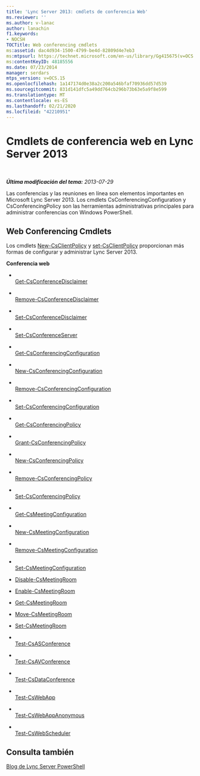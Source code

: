 ```yaml
---
title: 'Lync Server 2013: cmdlets de conferencia Web'
ms.reviewer: ''
ms.author: v-lanac
author: lanachin
f1.keywords:
- NOCSH
TOCTitle: Web conferencing cmdlets
ms:assetid: dac4d934-1500-4799-be4d-82809d4e7eb3
ms:mtpsurl: https://technet.microsoft.com/en-us/library/Gg415675(v=OCS.15)
ms:contentKeyID: 48185556
ms.date: 07/23/2014
manager: serdars
mtps_version: v=OCS.15
ms.openlocfilehash: 1a147174d0e38a2c200a546bfaf70936dd57d539
ms.sourcegitcommit: 831d141dfc5a49dd764cb296b73b63e5a9f8e599
ms.translationtype: MT
ms.contentlocale: es-ES
ms.lasthandoff: 02/21/2020
ms.locfileid: "42210951"
---
```

<div data-xmlns="http://www.w3.org/1999/xhtml">

<div class="topic" data-xmlns="http://www.w3.org/1999/xhtml" data-msxsl="urn:schemas-microsoft-com:xslt" data-cs="https://msdn.microsoft.com/">

<div data-asp="https://msdn2.microsoft.com/asp">

# <a name="web-conferencing-cmdlets-in-lync-server-2013"></a>Cmdlets de conferencia web en Lync Server 2013

</div>

<div id="mainSection">

<div id="mainBody">

<span> </span>

_**Última modificación del tema:** 2013-07-29_

Las conferencias y las reuniones en línea son elementos importantes en Microsoft Lync Server 2013. Los cmdlets CsConferencingConfiguration y CsConferencingPolicy son las herramientas administrativas principales para administrar conferencias con Windows PowerShell.

<div>

## <a name="web-conferencing-cmdlets"></a>Web Conferencing Cmdlets

Los cmdlets [New-CsClientPolicy](https://technet.microsoft.com/library/Gg425949(v=OCS.15)) y [set-CsClientPolicy](https://technet.microsoft.com/library/Gg398300(v=OCS.15)) proporcionan más formas de configurar y administrar Lync Server 2013.

**Conferencia web**

  - <span></span>  
    [Get-CsConferenceDisclaimer](https://technet.microsoft.com/library/Gg425714(v=OCS.15))

  - <span></span>  
    [Remove-CsConferenceDisclaimer](https://technet.microsoft.com/library/Gg398243(v=OCS.15))

  - <span></span>  
    [Set-CsConferenceDisclaimer](https://technet.microsoft.com/library/Gg398776(v=OCS.15))

<!-- end list -->

  - <span></span>  
    [Set-CsConferenceServer](https://technet.microsoft.com/library/Gg398738(v=OCS.15))

<!-- end list -->

  - <span></span>  
    [Get-CsConferencingConfiguration](https://technet.microsoft.com/library/Gg398965(v=OCS.15))

  - <span></span>  
    [New-CsConferencingConfiguration](https://technet.microsoft.com/library/Gg412967(v=OCS.15))

  - <span></span>  
    [Remove-CsConferencingConfiguration](https://technet.microsoft.com/library/Gg412767(v=OCS.15))

  - <span></span>  
    [Set-CsConferencingConfiguration](https://technet.microsoft.com/library/Gg412969(v=OCS.15))

<!-- end list -->

  - <span></span>  
    [Get-CsConferencingPolicy](https://technet.microsoft.com/library/Gg398293(v=OCS.15))

  - <span></span>  
    [Grant-CsConferencingPolicy](https://technet.microsoft.com/library/Gg425937(v=OCS.15))

  - <span></span>  
    [New-CsConferencingPolicy](https://technet.microsoft.com/library/Gg413019(v=OCS.15))

  - <span></span>  
    [Remove-CsConferencingPolicy](https://technet.microsoft.com/library/Gg398728(v=OCS.15))

  - <span></span>  
    [Set-CsConferencingPolicy](https://technet.microsoft.com/library/Gg425788(v=OCS.15))

<!-- end list -->

  - <span></span>  
    [Get-CsMeetingConfiguration](https://technet.microsoft.com/library/Gg425875(v=OCS.15))

  - <span></span>  
    [New-CsMeetingConfiguration](https://technet.microsoft.com/library/Gg398065(v=OCS.15))

  - <span></span>  
    [Remove-CsMeetingConfiguration](https://technet.microsoft.com/library/Gg412775(v=OCS.15))

  - <span></span>  
    [Set-CsMeetingConfiguration](https://technet.microsoft.com/library/Gg398648(v=OCS.15))

<!-- end list -->

  - [Disable-CsMeetingRoom](https://technet.microsoft.com/library/JJ204723(v=OCS.15))

  - [Enable-CsMeetingRoom](https://technet.microsoft.com/library/JJ205062(v=OCS.15))

  - [Get-CsMeetingRoom](https://technet.microsoft.com/library/JJ205277(v=OCS.15))

  - [Move-CsMeetingRoom](https://technet.microsoft.com/library/JJ204889(v=OCS.15))

  - [Set-CsMeetingRoom](https://technet.microsoft.com/library/JJ204831(v=OCS.15))

<!-- end list -->

  - <span></span>  
    [Test-CsASConference](https://technet.microsoft.com/library/JJ205227(v=OCS.15))

  - <span></span>  
    [Test-CsAVConference](https://technet.microsoft.com/library/Gg412749(v=OCS.15))

  - <span></span>  
    [Test-CsDataConference](https://technet.microsoft.com/library/JJ205219(v=OCS.15))

  - <span></span>  
    [Test-CsWebApp](https://technet.microsoft.com/library/Hh689989(v=OCS.15))

  - <span></span>  
    [Test-CsWebAppAnonymous](https://technet.microsoft.com/library/Hh690041(v=OCS.15))

  - <span></span>  
    [Test-CsWebScheduler](https://technet.microsoft.com/library/JJ204829(v=OCS.15))

</div>

<div>

## <a name="see-also"></a>Consulta también


[Blog de Lync Server PowerShell](https://go.microsoft.com/fwlink/p/?linkid=203150)  
  

</div>

</div>

<span> </span>

</div>

</div>

</div>

